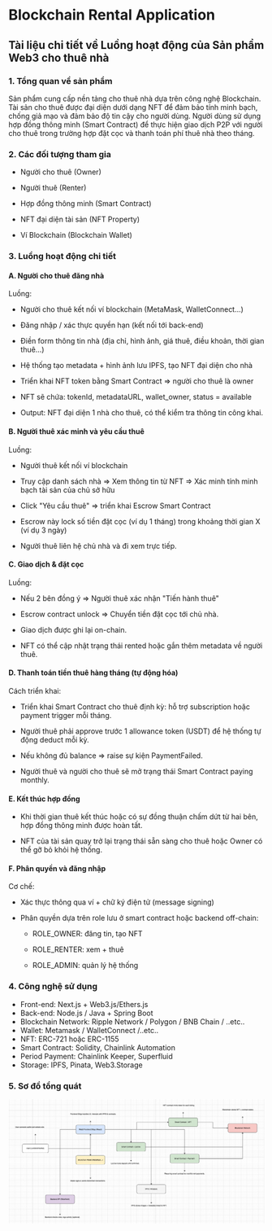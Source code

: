 # Blockchain Rental Application

## Tài liệu chi tiết về Luồng hoạt động của Sản phẩm Web3 cho thuê nhà

### 1. Tổng quan về sản phẩm

Sản phẩm cung cấp nền tảng cho thuê nhà dựa trên công nghệ Blockchain. Tài sản cho thuê được đại diện dưới dạng NFT để đảm bảo tính minh bạch, chống giả mạo và đảm bảo độ tin cậy cho người dùng.
Người dùng sử dụng hợp đồng thông minh (Smart Contract) để thực hiện giao dịch P2P với người cho thuê trong trường hợp đặt cọc và thanh toán phí thuê nhà theo tháng.

### 2. Các đối tượng tham gia

- Người cho thuê (Owner)

- Người thuê (Renter)

- Hợp đồng thông minh (Smart Contract)

- NFT đại diện tài sản (NFT Property)

- Ví Blockchain (Blockchain Wallet)

### 3. Luồng hoạt động chi tiết

#### A. Người cho thuê đăng nhà

Luồng:

- Người cho thuê kết nối ví blockchain (MetaMask, WalletConnect...)

- Đăng nhập / xác thực quyền hạn (kết nối tới back-end)

- Điền form thông tin nhà (địa chỉ, hình ảnh, giá thuê, điều khoản, thời gian thuê…)

- Hệ thống tạo metadata + hình ảnh lưu IPFS, tạo NFT đại diện cho nhà

- Triển khai NFT token bằng Smart Contract => người cho thuê là owner

- NFT sẽ chứa: tokenId, metadataURL, wallet_owner, status = available

- Output: NFT đại diện 1 nhà cho thuê, có thể kiểm tra thông tin công khai.

#### B. Người thuê xác minh và yêu cầu thuê

Luồng:

- Người thuê kết nối ví blockchain

- Truy cập danh sách nhà => Xem thông tin từ NFT => Xác minh tính minh bạch tài sản của chủ sở hữu

- Click "Yêu cầu thuê" => triển khai Escrow Smart Contract

- Escrow này lock số tiền đặt cọc (ví dụ 1 tháng) trong khoảng thời gian X (ví dụ 3 ngày)

- Người thuê liên hệ chủ nhà và đi xem trực tiếp.

#### C. Giao dịch & đặt cọc

Luồng:

- Nếu 2 bên đồng ý => Người thuê xác nhận "Tiến hành thuê"

- Escrow contract unlock => Chuyển tiền đặt cọc tới chủ nhà.

- Giao dịch được ghi lại on-chain.

- NFT có thể cập nhật trạng thái rented hoặc gắn thêm metadata về người thuê.

#### D. Thanh toán tiền thuê hàng tháng (tự động hóa)

Cách triển khai:

- Triển khai Smart Contract cho thuê định kỳ: hỗ trợ subscription hoặc payment trigger mỗi tháng.

- Người thuê phải approve trước 1 allowance token (USDT) để hệ thống tự động deduct mỗi kỳ.

- Nếu không đủ balance => raise sự kiện PaymentFailed.

- Người thuê và người cho thuê sẽ mở trạng thái Smart Contract paying monthly.

#### E. Kết thúc hợp đồng

- Khi thời gian thuê kết thúc hoặc có sự đồng thuận chấm dứt từ hai bên, hợp đồng thông minh được hoàn tất.

- NFT của tài sản quay trở lại trạng thái sẵn sàng cho thuê hoặc Owner có thể gỡ bỏ khỏi hệ thống.

#### F. Phân quyền và đăng nhập

Cơ chế:

- Xác thực thông qua ví + chữ ký điện tử (message signing)

- Phân quyền dựa trên role lưu ở smart contract hoặc backend off-chain:

  - ROLE_OWNER: đăng tin, tạo NFT

  - ROLE_RENTER: xem + thuê

  - ROLE_ADMIN: quản lý hệ thống

### 4. Công nghệ sử dụng

- Front-end: Next.js + Web3.js/Ethers.js
- Back-end: Node.js / Java + Spring Boot
- Blockchain Network: Ripple Network / Polygon / BNB Chain / ..etc..
- Wallet: Metamask / WalletConnect /..etc..
- NFT: ERC-721 hoặc ERC-1155
- Smart Contract: Solidity, Chainlink Automation
- Period Payment: Chainlink Keeper, Superfluid
- Storage: IPFS, Pinata, Web3.Storage

### 5. Sơ đồ tổng quát

![web3_diagram](web3_rental_diagram_v1.png)



